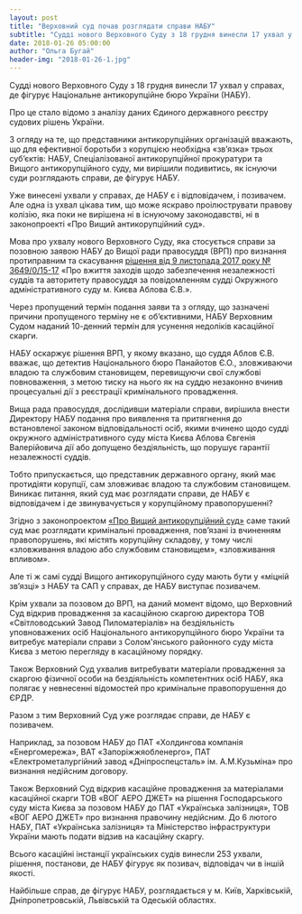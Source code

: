 ```yaml
---
layout: post
title: "Верховний суд почав розглядати справи НАБУ"
subtitle: "Судді нового Верховного Суду з 18 грудня винесли 17 ухвал у справах, де фігурує НАБУ"
date: 2018-01-26 05:00:00
author: "Ольга Бугай"
header-img: "2018-01-26-1.jpg"
---
```


Судді нового Верховного Суду з 18 грудня винесли 17 ухвал у справах, де фігурує Національне антикорупційне бюро України (НАБУ).

Про це стало відомо з аналізу даних Єдиного державного реєстру судових рішень України.

З огляду на те, що представники антикорупційних організацій вважають, що для ефективної боротьби з корупцією необхідна «зв’язка» трьох суб’єктів: НАБУ, Спеціалізованої антикорупційної прокуратури та Вищого антикорупційного суду, ми вирішили подивитись, як існуючи суди розглядають справи, де фігурує НАБУ.

Уже винесені ухвали у справах, де НАБУ є і відповідачем, і позивачем. Але одна із ухвал цікава тим, що може яскраво проілюструвати правову колізію, яка поки не вирішена ні в існуючому законодавстві, ні в законопроекті «Про Вищий антикорупційний суд».

Мова про ухвалу нового Верховного Суду, яка стосується справи за позовною заявою НАБУ до Вищої ради правосуддя (ВРП) про визнання протиправним та скасування [рішення від 9 листопада 2017 року № 3649/0/15-17](http://www.vru.gov.ua/act/12192) «Про вжиття заходів щодо забезпечення незалежності суддів та авторитету правосуддя за повідомленням судді Окружного адміністративного суду м. Києва Аблова Є.В.». 

Через пропущений термін подання заяви та з огляду, що зазначені причини пропущеного терміну не є об’єктивними, НАБУ Верховним Судом наданий 10-денний термін для усунення недоліків касаційної скарги.

НАБУ оскаржує рішення ВРП, у якому вказано, що суддя Аблов Є.В. вважає, що детектив Національного бюро Панайотов Є.О., зловживаючи владою та службовим становищем, перевищуючи свої службові повноваження, з метою тиску на нього як на суддю незаконно вчинив процесуальні дії з реєстрації кримінального провадження. 

Вища рада правосуддя, дослідивши матеріали справи, вирішила внести Директору НАБУ подання про виявлення та притягнення до встановленої законом відповідальності осіб, якими вчинено щодо судді окружного адміністративного суду міста Києва Аблова Євгенія Валерійовича дії або допущено бездіяльність, що порушує гарантії незалежності суддів. 

Тобто припускається, що представник державного органу, який має протидіяти корупції, сам зловживає владою та службовим становищем. 
Виникає питання, який суд має розглядати справи, де НАБУ є відповідачем і де звинувачується у корупційному правопорушенні?

Згідно з законопроектом [«Про Вищий антикорупційний суд»](http://w1.c1.rada.gov.ua/pls/zweb2/webproc4_1?pf3511=63218) саме такий суд має розглядати кримінальні провадження, пов’язані із вчиненням правопорушень, які містять корупційну складову, у тому числі «зловживання владою або службовим становищем», «зловживання впливом». 

Але ті ж самі судді Вищого антикорупційного суду мають бути у «міцній зв’язці» з НАБУ та САП у справах, де НАБУ виступає позивачем. 

Крім ухвали за позовом до ВРП, на даний момент відомо, що Верховний Суд відкрив провадження за касаційною скаргою директора ТОВ «Світловодський Завод Пиломатеріалів» на бездіяльність уповноважених осіб Національного антикорупційного бюро України та витребує матеріали справи з Солом'янського районного суду міста Києва з метою перегляду в касаційному порядку. 

Також Верховний Суд ухвалив витребувати матеріали провадження за скаргою фізичної особи на бездіяльність компетентних осіб НАБУ, яка полягає у невнесенні відомостей про кримінальне правопорушення до ЄРДР.

Разом з тим Верховний Суд уже розглядає справи, де НАБУ є позивачем. 

Наприклад, за позовом НАБУ до ПАТ «Холдингова компанія «Енергомережа», ВАТ «Запоріжжяобленерго», ПАТ «Електрометалургійний завод «Дніпроспецсталь» ім. А.М.Кузьміна» про визнання недійсним договору. 

Також Верховний Суд відкрив касаційне провадження за матеріалами касаційної скарги ТОВ «ВОГ АЕРО ДЖЕТ» на рішення Господарського суду міста Києва за позовом НАБУ до ПАТ «Українська залізниця», ТОВ «ВОГ АЕРО ДЖЕТ» про визнання правочину недійсним. До 6 лютого НАБУ, ПАТ «Українська залізниця» та Міністерство інфраструктури України мають подати відзив на касаційну скаргу.

Всього касаційні інстанції українських судів винесли 253 ухвали, рішення, постанови, де НАБУ фігурує як позивач, відповідач чи в іншій якості.

Найбільше справ, де фігурує НАБУ, розглядається у м. Київ, Харківській, Дніпропетровській, Львівській та Одеській областях.